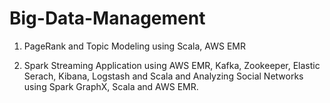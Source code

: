 # Big-Data-Management

1. PageRank and Topic Modeling using Scala, AWS EMR

2. Spark Streaming Application using AWS EMR, Kafka, Zookeeper, Elastic Serach, Kibana, Logstash and Scala and Analyzing Social Networks using Spark GraphX, Scala and AWS EMR.
